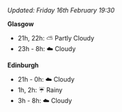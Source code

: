 *Updated: Friday 16th February 19:30*

**Glasgow**

* 21h, 22h: :partly_sunny: Partly Cloudy
* 23h - 8h: :cloud: Cloudy

**Edinburgh**

* 21h - 0h: :cloud: Cloudy
* 1h, 2h: :umbrella: Rainy
* 3h - 8h: :cloud: Cloudy
